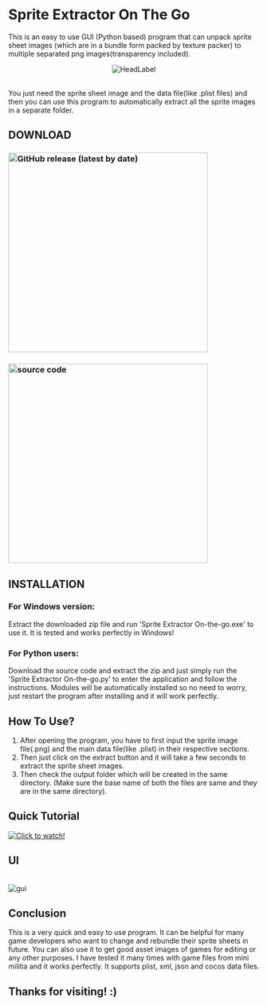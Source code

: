 # Sprite Extractor On The Go
This is an easy to use GUI (Python based) program that can unpack sprite sheet images (which are in a bundle form packed by texture packer) to multiple separated png images(transparency included).
<br><p align='center'>![HeadLabel](https://user-images.githubusercontent.com/89206401/156932646-3de21c52-f4b6-44c8-b25d-ed6a58341508.png)</p>
<br>You just need the sprite sheet image and the data file(like .plist files) and then you can use this program to automatically extract all the sprite images in a separate folder.
<br>
## DOWNLOAD 
### [<img alt="GitHub release (latest by date)" src="https://img.shields.io/github/v/release/Akascape/Sprite-Extractor-On-The-Go?display_name=release&label=Windows&logo=Windows&logoColor=019df4&style=for-the-badge" width="400">](https://github.com/Akascape/Sprite-Extractor-On-The-Go/releases/download/Sprite_Extracter_On-The-Go.zip/Sprite.Extractor.On-The-Go.zip)
### [<img alt="source code" src="https://img.shields.io/github/v/release/Akascape/Sprite-Extractor-On-The-Go?color=9508e2&label=Source%20Code&logo=Python&logoColor=yellow&style=for-the-badge"  width="400">](https://github.com/Akascape/Sprite-Extractor-On-The-Go/archive/refs/heads/Version-1.0.zip)
## INSTALLATION
### For Windows version:
Extract the downloaded zip file and run 'Sprite Extractor On-the-go.exe' to use it. It is tested and works perfectly in Windows!
### For Python users:
Download the source code and extract the zip and just simply run the 'Sprite Extractor On-the-go.py' to enter the application and follow the instructions. Modules will be automatically installed so no need to worry, just restart the program after installing and it will work perfectly.
## How To Use?
1) After opening the program, you have to first input the sprite image file(.png) and the main data file(like .plist) in their respective sections.
2) Then just click on the extract button and it will take a few seconds to extract the sprite sheet images.
3) Then check the output folder which will be created in the same directory.
(Make sure the base name of both the files are same and they are in the same directory).
## Quick Tutorial
[![Click to watch!](https://img.youtube.com/vi/YPxh8ihErjE/0.jpg)](https://youtu.be/YPxh8ihErjE)
## UI
<br>![gui](https://user-images.githubusercontent.com/89206401/156932748-36529f1c-abaa-46f0-8e4a-75d0840e9154.png)
<br>
## Conclusion
This is a very quick and easy to use program. It can be helpful for many game developers who want to change and rebundle their sprite sheets in future. You can also use it to get good asset images of games for editing or any other purposes. I have tested it many times with game files from mini militia and it works perfectly. It supports plist, xml, json and cocos data files.
<br>
## Thanks for visiting! :)
